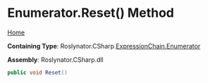 <a name="_top"></a>

# Enumerator\.Reset\(\) Method

[Home](../../../../../README.md#_top)

**Containing Type**: Roslynator\.CSharp\.[ExpressionChain.Enumerator](../README.md#_top)

**Assembly**: Roslynator\.CSharp\.dll

```csharp
public void Reset()
```

